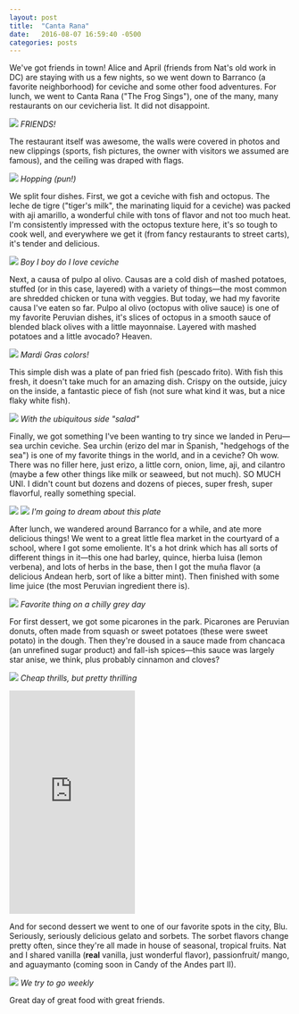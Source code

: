 ```yaml
---
layout: post
title:  "Canta Rana"
date:   2016-08-07 16:59:40 -0500
categories: posts
---
```


We've got friends in town! Alice and April (friends from Nat's old work in DC) are staying with us a few nights, so we went down to Barranco (a favorite neighborhood) for ceviche and some other food adventures. For lunch, we went to Canta Rana ("The Frog Sings"), one of the many, many restaurants on our cevicheria list. It did not disappoint.

![](/lima-y-sal/assets/img/canta-rana/FRIENDS.jpg)
*FRIENDS!*

The restaurant itself was awesome, the walls were covered in photos and new clippings (sports, fish pictures, the owner with visitors  we assumed are famous), and the ceiling was draped with flags.

![](/lima-y-sal/assets/img/canta-rana/interior.jpg)
*Hopping (pun!)*

We split four dishes. First, we got a ceviche with fish and octopus. The leche de tigre ("tiger's milk", the marinating  liquid for a ceviche) was packed with aji amarillo, a wonderful chile with tons of flavor and not too much heat. I'm consistently impressed with the octopus texture here, it's so tough to cook well, and everywhere we get it (from fancy restaurants to street carts), it's tender and delicious.

![](/lima-y-sal/assets/img/canta-rana/pescado_pulpo.jpg)
*Boy I boy do I love ceviche*

Next, a causa of pulpo al olivo. Causas are a cold dish of mashed potatoes, stuffed (or in this case, layered) with a variety of things&mdash;the most common are shredded chicken or tuna with veggies. But today, we had my favorite causa I've eaten so far. Pulpo al olivo (octopus with olive sauce) is one of my favorite Peruvian dishes, it's slices of octopus in a smooth sauce of blended black olives with a little mayonnaise. Layered with mashed potatoes and a little avocado? Heaven.

![](/lima-y-sal/assets/img/canta-rana/causa.jpg)
*Mardi Gras colors!*

This simple dish was a plate of pan fried fish (pescado frito). With fish this fresh, it doesn't take much for an amazing dish. Crispy on the outside, juicy on the inside, a fantastic piece of fish (not sure what kind it was, but a nice flaky white fish).

![](/lima-y-sal/assets/img/canta-rana/pescado.jpg)
*With the ubiquitous side "salad"*

Finally, we got something I've been wanting to try since we landed in Peru&mdash;sea urchin ceviche. Sea urchin (erizo del mar in Spanish, "hedgehogs of the sea") is one of my favorite things in the world, and in a ceviche? Oh wow. There was no filler here, just erizo, a little corn, onion, lime, aji, and cilantro (maybe a few other things like milk or seaweed, but not much). SO MUCH UNI. I didn't count but dozens and dozens of pieces, super fresh, super flavorful, really something special.

![](/lima-y-sal/assets/img/canta-rana/erizo1.jpg)
![](/lima-y-sal/assets/img/canta-rana/erizo2.jpg)
*I'm going to dream about this plate*

After lunch, we wandered around Barranco for a while, and ate more delicious things! We went to a great little flea market in the courtyard of a school, where I got some emoliente. It's a hot drink which has all sorts of different things in it&mdash;this one had barley, quince, hierba luisa (lemon verbena), and lots of herbs in the base, then I got the mu&ntilde;a flavor (a delicious Andean herb, sort of like a bitter mint). Then finished with some lime juice (the most Peruvian ingredient there is).

![](/lima-y-sal/assets/img/canta-rana/emoliente.jpg)
*Favorite thing on a chilly grey day*

For first dessert, we got some picarones in the park. Picarones are Peruvian donuts, often made from squash or sweet potatoes (these were sweet potato) in the dough. Then they're doused in a sauce made from chancaca (an unrefined sugar product) and fall-ish spices&mdash;this sauce was largely star anise, we think, plus probably cinnamon and cloves?

![](/lima-y-sal/assets/img/canta-rana/picarones.jpg)
*Cheap thrills, but pretty thrilling*

<iframe class = "vertical video" width="225" height="400" src="https://www.youtube.com/embed/cuekpAWpf8s" frameborder="0" allowfullscreen></iframe>

And for second dessert we went to one of our favorite spots in the city, Blu. Seriously, seriously delicious gelato and sorbets. The sorbet flavors change pretty often, since they're all made in house of seasonal, tropical fruits. Nat and I shared vanilla (**real** vanilla, just wonderful flavor), passionfruit/ mango, and aguaymanto (coming soon in Candy of the Andes part II).

![](/lima-y-sal/assets/img/canta-rana/blu.jpg)
*We try to go weekly*

Great day of great food with great friends.

